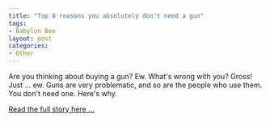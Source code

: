 ```yaml
---
title: "Top 8 reasons you absolutely don't need a gun"
tags:
- Babylon Bee
layout: post
categories:
- Other
---
```


Are you thinking about buying a gun? Ew. What's wrong with you? Gross! Just ... ew. Guns are very problematic, and so are the people who use them. You don't need one. Here's why.

[Read the full story here ...](https://babylonbee.com/news/top-8-reasons-you-absolutely-dont-need-a-gun)
